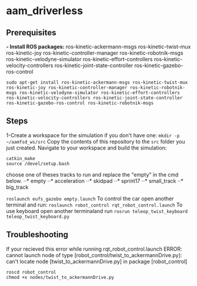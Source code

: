 # aam_driverless

## Prerequisites
<b>- Install ROS packages:</b>
ros-kinetic-ackermann-msgs
ros-kinetic-twist-mux
ros-kinetic-joy
ros-kinetic-controller-manager
ros-kinetic-robotnik-msgs
ros-kinetic-velodyne-simulator
ros-kinetic-effort-controllers
ros-kinetic-velocity-controllers
ros-kinetic-joint-state-controller
ros-kinetic-gazebo-ros-control

```
sudo apt-get install ros-kinetic-ackermann-msgs ros-kinetic-twist-mux ros-kinetic-joy ros-kinetic-controller-manager ros-kinetic-robotnik-msgs ros-kinetic-velodyne-simulator ros-kinetic-effort-controllers ros-kinetic-velocity-controllers ros-kinetic-joint-state-controller ros-kinetic-gazebo-ros-control ros-kinetic-robotnik-msgs
```
## Steps
1-Create a workspace for the simulation if you don't have one:
```mkdir -p ~/aamfsd_ws/src```
Copy the contents of this repository to the `src` folder you just created.
Navigate to your workspace and build the simulation:
```cd ~/aamfsd_ws
catkin_make
source /devel/setup.bash
```
choose one of theses tracks to run and replace the "empty" in the cmd below.
⋅⋅* empty
⋅⋅* acceleration
⋅⋅* skidpad
⋅⋅* sprint17
⋅⋅* small_track
⋅⋅* big_track

```roslaunch eufs_gazebo empty.launch```
To control the car open another terminal and run:
```roslaunch robot_control rqt_robot_control.launch```
To use keyboard open another terminaland run
```rosrun teleop_twist_keyboard teleop_twist_keyboard.py```
## Troubleshooting
If your recieved this error while running rqt_robot_control.launch
ERROR: cannot launch node of type [robot_control/twist_to_ackermannDrive.py]: can't locate node [twist_to_ackermannDrive.py] in package [robot_control]
```
roscd robot_control
chmod +x nodes/twist_to_ackermannDrive.py
```

